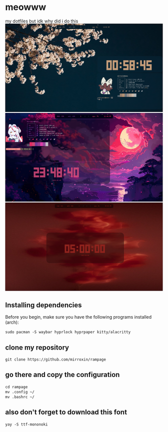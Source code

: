 # meowww
my dotfiles but idk why did i do this
![ffff](examples/mywork.png)
![ffff](examples/mywork2.png)
![ffff](examples/mywork3.png)
## Installing dependencies
Before you begin, make sure you have the following programs installed (arch):
```
sudo pacman -S waybar hyprlock hyprpaper kitty/alacritty 
```
## clone my repository
```
git clone https://github.com/mirroxin/rampage 
```
## go there and copy the configuration
```
cd rampage
mv .config ~/
mv .bashrc ~/
```
## also don't forget to download this font
```
yay -S ttf-mononoki 
```
